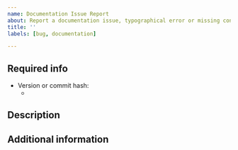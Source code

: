 ```yaml
---
name: Documentation Issue Report
about: Report a documentation issue, typographical error or missing content in beluga.
title: ''
labels: [bug, documentation]

---
```


## Required info
- Version or commit hash:
  - <!-- Output of git rev-parse HEAD or release version  -->

## Description
<!--
Description of what the error consists of, it could be a typographical error,
incorrect documentation, missing content, etc.

Important: If you're trying to report a functional bug, open a Bug Report instead
(see https://github.com/ekumenlabs/beluga/issues/new/choose).
-->

## Additional information
<!--
Here you can add:
- Permalinks to a related code snippet https://docs.github.com/en/get-started/writing-on-github/working-with-advanced-formatting/creating-a-permanent-link-to-a-code-snippet
- Relevant bibliographic references.
- Other relevant info not in the above categories.
-->
